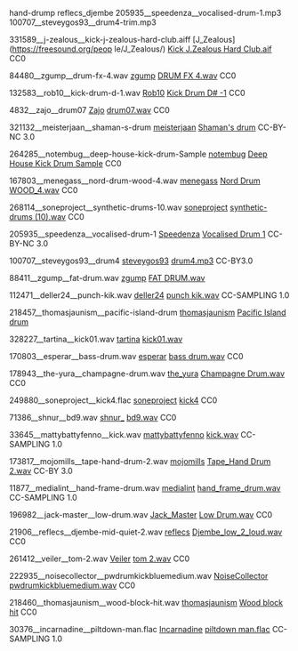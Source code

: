 ﻿
hand-drump
reflecs_djembe
205935__speedenza__vocalised-drum-1.mp3
100707__steveygos93__drum4-trim.mp3

331589__j-zealous__kick-j-zealous-hard-club.aiff
[J_Zealous](https://freesound.org/peop
le/J_Zealous/)
[Kick J.Zealous Hard Club.aif](https://freesound.org/people/J_Zealous/sounds/331589/) CC0

84480__zgump__drum-fx-4.wav
[zgump](https://freesound.org/people/zgump/)
[DRUM FX 4.wav](https://freesound.org/people/zgump/sounds/84480/) CC0

132583__rob10__kick-drum-d-1.wav
[Rob10](https://freesound.org/people/Rob10/)
[Kick Drum D# -1](https://freesound.org/people/Rob10/sounds/132583/) CC0

4832__zajo__drum07
[Zajo](https://freesound.org/people/Zajo/)
[drum07.wav](https://freesound.org/people/Zajo/sounds/4832/) CC0

321132__meisterjaan__shaman-s-drum
[meisterjaan](https://freesound.org/people/meisterjaan/)
[Shaman's drum](https://freesound.org/people/meisterjaan/sounds/321132/) CC-BY-NC 3.0

264285__notembug__deep-house-kick-drum-Sample
[notembug](https://freesound.org/people/notembug/)
[Deep House Kick Drum Sample](https://freesound.org/people/notembug/sounds/264285/) CC0

167803__menegass__nord-drum-wood-4.wav
[menegass](https://freesound.org/people/menegass/)
[Nord Drum WOOD_4.wav](https://freesound.org/people/menegass/sounds/167803/) CC0

268114__soneproject__synthetic-drums-10.wav
[soneproject](https://freesound.org/people/soneproject/)
[synthetic-drums (10).wav](https://freesound.org/people/soneproject/sounds/268114/) CC0

205935__speedenza__vocalised-drum-1
[Speedenza](https://freesound.org/people/Speedenza/)
[Vocalised Drum 1](https://freesound.org/people/Speedenza/sounds/205935/) CC-BY-NC 3.0

100707__steveygos93__drum4
[steveygos93](https://freesound.org/people/steveygos93/)
[drum4.mp3](https://freesound.org/people/steveygos93/sounds/100707/) CC-BY3.0

88411__zgump__fat-drum.wav
[zgump](https://freesound.org/people/zgump/)
[FAT DRUM.wav](https://freesound.org/people/zgump/sounds/88411/)

112471__deller24__punch-kik.wav
[deller24](https://freesound.org/people/deller24/)
[punch kik.wav](https://freesound.org/people/deller24/sounds/112471/) CC-SAMPLING 1.0

218457__thomasjaunism__pacific-island-drum
[thomasjaunism](https://freesound.org/people/thomasjaunism/)
[Pacific Island drum](https://freesound.org/people/thomasjaunism/sounds/218457/)

328227__tartina__kick01.wav
[tartina](https://freesound.org/people/tartina/)
[kick01.wav](https://freesound.org/people/tartina/sounds/328227/)

170803__esperar__bass-drum.wav
[esperar](https://freesound.org/people/esperar/)
[bass drum.wav](https://freesound.org/people/esperar/sounds/170803/) CC0

178943__the-yura__champagne-drum.wav
[the_yura](https://freesound.org/people/the_yura/)
[Champagne Drum.wav](https://freesound.org/people/the_yura/sounds/178943/) CC0

249880__soneproject__kick4.flac
[soneproject](https://freesound.org/people/soneproject/)
[kick4](https://freesound.org/people/soneproject/sounds/249880/) CC0

71386__shnur__bd9.wav
[shnur_](https://freesound.org/people/shnur_/)
[bd9.wav](https://freesound.org/people/shnur_/sounds/71386/) CC0

33645__mattybattyfenno__kick.wav
[mattybattyfenno](https://freesound.org/people/mattybattyfenno/)
[kick.wav](https://freesound.org/people/mattybattyfenno/sounds/33645/) CC-SAMPLING 1.0

173817__mojomills__tape-hand-drum-2.wav
[mojomills](https://freesound.org/people/mojomills/)
[Tape_Hand Drum 2.wav](https://freesound.org/people/mojomills/sounds/173817/) CC-BY 3.0

11877__medialint__hand-frame-drum.wav
[medialint](https://freesound.org/people/medialint/)
[hand_frame_drum.wav](https://freesound.org/people/medialint/sounds/11877/) CC-SAMPLING 1.0

196982__jack-master__low-drum.wav
[Jack_Master](https://freesound.org/people/Jack_Master/)
[Low Drum.wav](https://freesound.org/people/Jack_Master/sounds/196982/) CC0

21906__reflecs__djembe-mid-quiet-2.wav
[reflecs](https://freesound.org/people/reflecs/)
[Djembe_low_2_loud.wav  ](https://freesound.org/people/reflecs/sounds/21902/) CC0

261412__veiler__tom-2.wav
[Veiler](https://freesound.org/people/Veiler/)
[tom 2.wav](https://freesound.org/people/Veiler/sounds/261412/) CC0

222935__noisecollector__pwdrumkickbluemedium.wav
[NoiseCollector](https://freesound.org/people/NoiseCollector/)
[pwdrumkickbluemedium.wav](https://freesound.org/people/NoiseCollector/sounds/222935/) CC0

218460__thomasjaunism__wood-block-hit.wav
[thomasjaunism](https://freesound.org/people/thomasjaunism/)
[Wood block hit](https://freesound.org/people/thomasjaunism/sounds/218460/) CC0

30376__incarnadine__piltdown-man.flac
[Incarnadine](https://freesound.org/people/Incarnadine/)
[piltdown man.flac](https://freesound.org/people/Incarnadine/sounds/30376/) CC-SAMPLING 1.0
